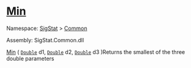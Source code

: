 # [Min](./MathHelper-100663400.md)

Namespace: [SigStat]() > [Common](./../README.md)

Assembly: SigStat.Common.dll

[Min](./MathHelper-100663400.md) ( [`Double`](https://docs.microsoft.com/en-us/dotnet/api/System.Double) d1, [`Double`](https://docs.microsoft.com/en-us/dotnet/api/System.Double) d2, [`Double`](https://docs.microsoft.com/en-us/dotnet/api/System.Double) d3 )Returns the smallest of the three double parameters

